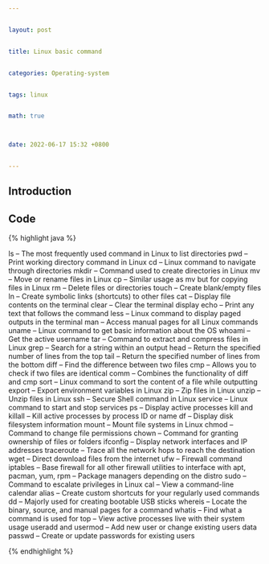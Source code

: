 ```yaml
---


layout: post


title: Linux basic command


categories: Operating-system


tags: linux


math: true



date: 2022-06-17 15:32 +0800


---
```


## Introduction


## Code

{% highlight java %}

ls – The most frequently used command in Linux to list directories
pwd – Print working directory command in Linux
cd – Linux command to navigate through directories
mkdir – Command used to create directories in Linux
mv – Move or rename files in Linux
cp – Similar usage as mv but for copying files in Linux
rm – Delete files or directories
touch – Create blank/empty files
ln – Create symbolic links (shortcuts) to other files
cat – Display file contents on the terminal
clear – Clear the terminal display
echo – Print any text that follows the command
less – Linux command to display paged outputs in the terminal
man – Access manual pages for all Linux commands
uname – Linux command to get basic information about the OS
whoami – Get the active username
tar – Command to extract and compress files in Linux
grep – Search for a string within an output
head – Return the specified number of lines from the top
tail – Return the specified number of lines from the bottom
diff – Find the difference between two files
cmp – Allows you to check if two files are identical
comm – Combines the functionality of diff and cmp
sort – Linux command to sort the content of a file while outputting
export – Export environment variables in Linux
zip – Zip files in Linux
unzip – Unzip files in Linux
ssh – Secure Shell command in Linux
service – Linux command to start and stop services
ps – Display active processes
kill and killall – Kill active processes by process ID or name
df – Display disk filesystem information
mount – Mount file systems in Linux
chmod – Command to change file permissions
chown – Command for granting ownership of files or folders
ifconfig – Display network interfaces and IP addresses
traceroute – Trace all the network hops to reach the destination
wget – Direct download files from the internet
ufw – Firewall command
iptables – Base firewall for all other firewall utilities to interface with
apt, pacman, yum, rpm – Package managers depending on the distro
sudo – Command to escalate privileges in Linux
cal – View a command-line calendar
alias – Create custom shortcuts for your regularly used commands
dd – Majorly used for creating bootable USB sticks
whereis – Locate the binary, source, and manual pages for a command
whatis – Find what a command is used for
top – View active processes live with their system usage
useradd and usermod – Add new user or change existing users data
passwd – Create or update passwords for existing users

{% endhighlight %}
